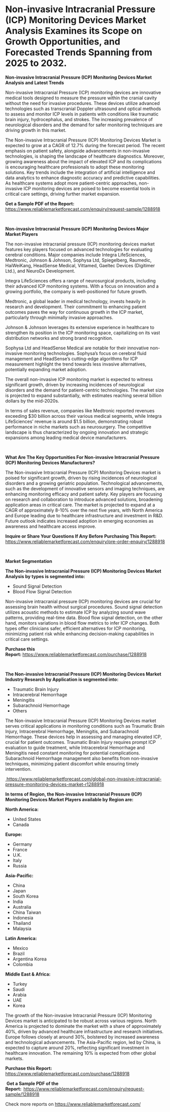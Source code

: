 <p><h1>Non-invasive Intracranial Pressure (ICP) Monitoring Devices Market Analysis Examines its Scope on Growth Opportunities, and Forecasted Trends Spanning from 2025 to 2032.</h1></p><p><strong>Non-invasive Intracranial Pressure (ICP) Monitoring Devices Market Analysis and Latest Trends</strong></p>
<p><p>Non-invasive Intracranial Pressure (ICP) monitoring devices are innovative medical tools designed to measure the pressure within the cranial cavity without the need for invasive procedures. These devices utilize advanced technologies such as transcranial Doppler ultrasound and optical methods to assess and monitor ICP levels in patients with conditions like traumatic brain injury, hydrocephalus, and strokes. The increasing prevalence of neurological disorders and the demand for safer monitoring techniques are driving growth in this market.</p><p>The Non-invasive Intracranial Pressure (ICP) Monitoring Devices Market is expected to grow at a CAGR of 12.7% during the forecast period. The recent emphasis on patient safety, alongside advancements in non-invasive technologies, is shaping the landscape of healthcare diagnostics. Moreover, growing awareness about the impact of elevated ICP and its complications is encouraging healthcare professionals to adopt these monitoring solutions. Key trends include the integration of artificial intelligence and data analytics to enhance diagnostic accuracy and predictive capabilities. As healthcare systems adopt more patient-centric approaches, non-invasive ICP monitoring devices are poised to become essential tools in critical care settings, driving further market expansion.</p></p>
<p><strong>Get a Sample PDF of the Report:&nbsp;</strong> <a href="https://www.reliablemarketforecast.com/enquiry/request-sample/1288918?utm_campaign=3200&utm_medium=2&utm_source=Github&utm_content=ia&utm_term=29032025&utm_id=non-invasive-intracranial-pressure-icp-monitoring-devices">https://www.reliablemarketforecast.com/enquiry/request-sample/1288918</a></p>
<p>&nbsp;</p>
<p><strong>Non-invasive Intracranial Pressure (ICP) Monitoring Devices Major Market Players</strong></p>
<p><p>The non-invasive intracranial pressure (ICP) monitoring devices market features key players focused on advanced technologies for evaluating cerebral conditions. Major companies include Integra LifeSciences, Medtronic, Johnson & Johnson, Sophysa Ltd, Spiegelberg, Raumedic, HaiWeiKang, HeadSense Medical, Vittamed, Gaeltec Devices (Digitimer Ltd.), and NeuroDx Development.</p><p>Integra LifeSciences offers a range of neurosurgical products, including their advanced ICP monitoring systems. With a focus on innovation and a growing portfolio, the company is well-positioned for future growth.</p><p>Medtronic, a global leader in medical technology, invests heavily in research and development. Their commitment to enhancing patient outcomes paves the way for continuous growth in the ICP market, particularly through minimally invasive approaches.</p><p>Johnson & Johnson leverages its extensive experience in healthcare to strengthen its position in the ICP monitoring space, capitalizing on its vast distribution networks and strong brand recognition.</p><p>Sophysa Ltd and HeadSense Medical are notable for their innovative non-invasive monitoring technologies. Sophysa’s focus on cerebral fluid management and HeadSense’s cutting-edge algorithms for ICP measurement highlight the trend towards less invasive alternatives, potentially expanding market adoption.</p><p>The overall non-invasive ICP monitoring market is expected to witness significant growth, driven by increasing incidences of neurological disorders and the demand for patient-centric technologies. The market size is projected to expand substantially, with estimates reaching several billion dollars by the mid-2020s.</p><p>In terms of sales revenue, companies like Medtronic reported revenues exceeding $30 billion across their various medical segments, while Integra LifeSciences’ revenue is around $1.5 billion, demonstrating robust performance in niche markets such as neurosurgery. The competitive landscape is thus characterized by ongoing innovation and strategic expansions among leading medical device manufacturers.</p></p>
<p>&nbsp;</p>
<p><strong>What Are The Key Opportunities For Non-invasive Intracranial Pressure (ICP) Monitoring Devices Manufacturers?</strong></p>
<p><p>The Non-invasive Intracranial Pressure (ICP) Monitoring Devices market is poised for significant growth, driven by rising incidences of neurological disorders and a growing geriatric population. Technological advancements, such as the development of innovative sensors and imaging techniques, are enhancing monitoring efficacy and patient safety. Key players are focusing on research and collaboration to introduce advanced solutions, broadening application areas in critical care. The market is projected to expand at a CAGR of approximately 8-10% over the next five years, with North America and Europe leading due to healthcare infrastructure and investment in R&D. Future outlook indicates increased adoption in emerging economies as awareness and healthcare access improve.</p></p>
<p><strong>Inquire or Share Your Questions If Any Before Purchasing This Report:</strong> <a href="https://www.reliablemarketforecast.com/enquiry/pre-order-enquiry/1288918?utm_campaign=3200&utm_medium=2&utm_source=Github&utm_content=ia&utm_term=29032025&utm_id=non-invasive-intracranial-pressure-icp-monitoring-devices">https://www.reliablemarketforecast.com/enquiry/pre-order-enquiry/1288918</a></p>
<p>&nbsp;</p>
<p><strong>Market Segmentation</strong></p>
<p><strong>The Non-invasive Intracranial Pressure (ICP) Monitoring Devices Market Analysis by types is segmented into:</strong></p>
<p><ul><li>Sound Signal Detection</li><li>Blood Flow Signal Detection</li></ul></p>
<p><p>Non-invasive intracranial pressure (ICP) monitoring devices are crucial for assessing brain health without surgical procedures. Sound signal detection utilizes acoustic methods to estimate ICP by analyzing sound wave patterns, providing real-time data. Blood flow signal detection, on the other hand, monitors variations in blood flow metrics to infer ICP changes. Both types offer clinicians safer, efficient alternatives for ICP monitoring, minimizing patient risk while enhancing decision-making capabilities in critical care settings.</p></p>
<p><strong>Purchase this Report:&nbsp;</strong><a href="https://www.reliablemarketforecast.com/purchase/1288918?utm_campaign=3200&utm_medium=2&utm_source=Github&utm_content=ia&utm_term=29032025&utm_id=non-invasive-intracranial-pressure-icp-monitoring-devices">https://www.reliablemarketforecast.com/purchase/1288918</a></p>
<p>&nbsp;</p>
<p><strong>The Non-invasive Intracranial Pressure (ICP) Monitoring Devices Market Industry Research by Application is segmented into:</strong></p>
<p><ul><li>Traumatic Brain Injury</li><li>Intracerebral Hemorrhage</li><li>Meningitis</li><li>Subarachnoid Hemorrhage</li><li>Others</li></ul></p>
<p><p>The Non-invasive Intracranial Pressure (ICP) Monitoring Devices market serves critical applications in monitoring conditions such as Traumatic Brain Injury, Intracerebral Hemorrhage, Meningitis, and Subarachnoid Hemorrhage. These devices help in assessing and managing elevated ICP, crucial for patient outcomes. Traumatic Brain Injury requires prompt ICP evaluation to guide treatment, while Intracerebral Hemorrhage and Meningitis need constant monitoring for potential complications. Subarachnoid Hemorrhage management also benefits from non-invasive techniques, minimizing patient discomfort while ensuring timely intervention.</p></p>
<p><a href="https://www.reliablemarketforecast.com/global-non-invasive-intracranial-pressure-monitoring-devices-market-r1288918?utm_campaign=3200&utm_medium=2&utm_source=Github&utm_content=ia&utm_term=29032025&utm_id=non-invasive-intracranial-pressure-icp-monitoring-devices">&nbsp;https://www.reliablemarketforecast.com/global-non-invasive-intracranial-pressure-monitoring-devices-market-r1288918</a></p>
<p><strong>In terms of Region, the Non-invasive Intracranial Pressure (ICP) Monitoring Devices Market Players available by Region are:</strong></p>
<p>
    <p> <strong> North America: </strong>
        <ul>
            <li>United States</li>
            <li>Canada</li>
        </ul>
        </p> 
    <p> <strong> Europe: </strong>
        <ul>
            <li>Germany</li>
            <li>France</li>
            <li>U.K.</li>
            <li>Italy</li>
            <li>Russia</li>
        </ul>
        </p> 
    <p> <strong> Asia-Pacific: </strong>
        <ul>
            <li>China</li>
            <li>Japan</li>
            <li>South Korea</li>
            <li>India</li>
            <li>Australia</li>
            <li>China Taiwan</li>
            <li>Indonesia</li>
            <li>Thailand</li>
            <li>Malaysia</li>
        </ul>
        </p> 
    <p> <strong> Latin America: </strong>
        <ul>
            <li>Mexico</li>
            <li>Brazil</li>
            <li>Argentina Korea</li>
            <li>Colombia</li>
        </ul>
        </p> 
    <p> <strong> Middle East & Africa: </strong>
        <ul>
            <li>Turkey</li>
            <li>Saudi</li>
            <li>Arabia</li>
            <li>UAE</li>
            <li>Korea</li>
        </ul>
    </p>
    </p>
<p><p>The growth of the Non-invasive Intracranial Pressure (ICP) Monitoring Devices market is anticipated to be robust across various regions. North America is projected to dominate the market with a share of approximately 40%, driven by advanced healthcare infrastructure and research initiatives. Europe follows closely at around 30%, bolstered by increased awareness and technological advancements. The Asia-Pacific region, led by China, is expected to capture around 20%, reflecting significant investment in healthcare innovation. The remaining 10% is expected from other global markets.</p></p>
<p><strong>Purchase this Report: </strong><a href="https://www.reliablemarketforecast.com/purchase/1288918?utm_campaign=3200&utm_medium=2&utm_source=Github&utm_content=ia&utm_term=29032025&utm_id=non-invasive-intracranial-pressure-icp-monitoring-devices">https://www.reliablemarketforecast.com/purchase/1288918</a></p>
<p>&nbsp;<strong>Get a Sample PDF of the Report:&nbsp;&nbsp;</strong><a href="https://www.reliablemarketforecast.com/enquiry/request-sample/1288918?utm_campaign=3200&utm_medium=2&utm_source=Github&utm_content=ia&utm_term=29032025&utm_id=non-invasive-intracranial-pressure-icp-monitoring-devices">https://www.reliablemarketforecast.com/enquiry/request-sample/1288918</a></p>
<p><strong></strong></p>
<p>Check more reports on <a href="https://www.reliablemarketforecast.com/?utm_campaign=3200&utm_medium=2&utm_source=Github&utm_content=ia&utm_term=29032025&utm_id=non-invasive-intracranial-pressure-icp-monitoring-devices">https://www.reliablemarketforecast.com/</a></p>